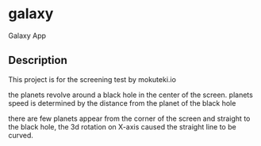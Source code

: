 # galaxy

Galaxy App

## Description

This project is for the screening test by mokuteki.io

the planets revolve around a black hole in the center of the screen.
planets speed is determined by the distance from the planet of the black hole

there are few planets appear from the corner of the screen and straight to the black hole,
the 3d rotation on X-axis caused the straight line to be curved.
